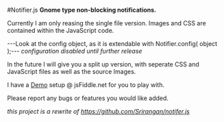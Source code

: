 #Notifier.js
**Gnome type non-blocking notifications.**

Currently I am only reasing the single file version. Images and CSS are contained within the JavaScript code. 

---Look at the config object, as it is extendable with Notifier.config( object );---
*configuration disabled until further release*

In the future I will give you a split up version, with seperate CSS and JavaScript files as well as the source Images.

I have a [Demo](http://jsfiddle.net/rlemon/EVWxr/1/) setup @ jsFiddle.net for you to play with.

Please report any bugs or features you would like added.

*this project is a rewrite of https://github.com/Srirangan/notifer.js*
